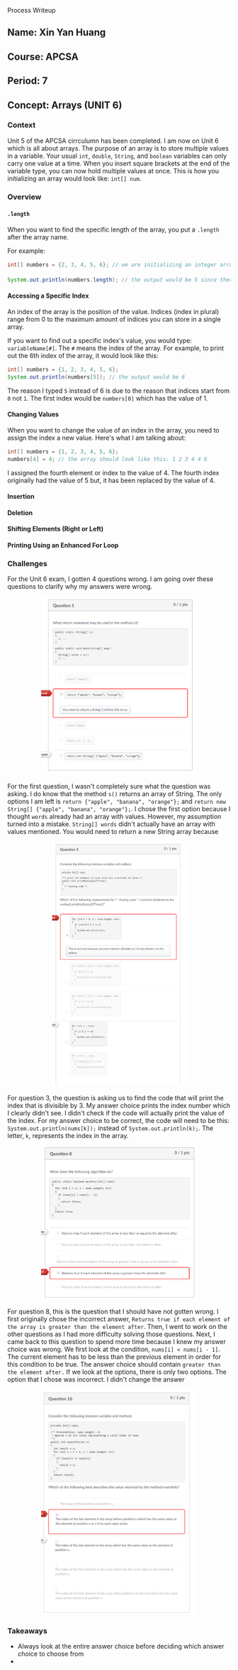 Process Writeup
## Name: Xin Yan Huang
## Course: APCSA
## Period: 7
## Concept: Arrays (UNIT 6)

### Context
Unit 5 of the APCSA cirrculumn has been completed. I am now on Unit 6 which is all about arrays. The purpose of an array is to store multiple values in a variable. Your usual `int`, `double`, `String`, and `boolean` variables can only carry one value at a time. When you insert square brackets at the end of the variable type, you can now hold multiple values at once. This is how you initializing an array would look like: `int[] num`.

### Overview
#### `.length`
When you want to find the specific length of the array, you put a `.length` after the array name.

For example:
```java
int[] numbers = {2, 3, 4, 5, 6}; // we are initializing an integer array to hold these values

System.out.println(numbers.length); // the output would be 5 since there are 5 values in total in the array
```

#### Accessing a Specific Index
An index of the array is the position of the value. Indices (index in plural) range from 0 to the maximum amount of indices you can store in a single array.

If you want to find out a specific index's value, you would type: `variableName[#]`. The `#` means the index of the array. For example, to print out the 6th index of the array, it would look like this:
```java
int[] numbers = {1, 2, 3, 4, 5, 6};
System.out.println(numbers[5]); // the output would be 6
```

The reason I typed `5` instead of 6 is due to the reason that indices start from `0` not `1`. The first index would be `numbers[0]` which has the value of 1.

#### Changing Values
When you want to change the value of an index in the array, you need to assign the index a new value. Here's what I am talking about:
```java
int[] numbers = {1, 2, 3, 4, 5, 6};
numbers[4] = 4; // the array should look like this: 1 2 3 4 4 6
```
I assigned the fourth element or index to the value of 4. The fourth index originally had the value of 5 but, it has been replaced by the value of 4.

#### Insertion


#### Deletion



#### Shifting Elements (Right or Left)


#### Printing Using an Enhanced For Loop



### Challenges
For the Unit 6 exam, I gotten 4 questions wrong. I am going over these questions to clarify why my answers were wrong.

<p align="center">
<img src="writeup-images/apcsa-mistake-25.png" width="70%">
</p>

For the first question, I wasn't completely sure what the question was asking. I do know that the method `s()` returns an array of String. The only options I am left is `return {"apple", "banana", "orange"};` and `return new String[] {"apple", "banana", "orange"};`. I chose the first option because I thought `words` already had an array with values. However, my assumption turned into a mistake. `String[] words` didn't actually have an array with values mentioned. You would need to return a new String array because


<p align="center">
<img src="writeup-images/apcsa-mistake-26.png" width="60%" height="60%">
</p>

For question 3, the question is asking us to find the code that will print the index that is divisible by 3. My answer choice prints the index number which I clearly didn't see. I didn't check if the code will actually print the value of the index. For my answer choice to be correct, the code will need to be this: `System.out.println(nums[k]);` instead of `System.out.println(k);`. The letter, `k`, represents the index in the array.

<p align="center">
<img src="writeup-images/apcsa-mistake-27.png" width="70%">
</p>

For question 8, this is the question that I should have not gotten wrong. I first originally chose the incorrect answer, `Returns true if each element of the array is greater than the element after`. Then, I went to work on the other questions as I had more difficulty solving those questions. Next, I came back to this question to spend more time because I knew my answer choice was wrong. We first look at the condition, `nums[i] < nums[i - 1]`. The current element has to be less than the previous element in order for this condition to be true. The answer choice should contain `greater than the element after.` If we look at the options, there is only two options. The option that I chose was incorrect. I didn't change the answer

<p align="center">
<img src="writeup-images/apcsa-mistake-28.png" width="70%" height="70%">
</p>


### Takeaways
* Always look at the entire answer choice before deciding which answer choice to choose from
*


